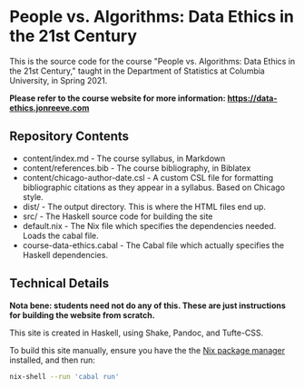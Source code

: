 # People vs. Algorithms: Data Ethics in the 21st Century

This is the source code for the course "People vs. Algorithms: Data Ethics in the 21st Century," taught in the Department of Statistics at Columbia University, in Spring 2021. 

**Please refer to the course website for more information: https://data-ethics.jonreeve.com**

## Repository Contents

 - content/index.md - The course syllabus, in Markdown
 - content/references.bib - The course bibliography, in Biblatex
 - content/chicago-author-date.csl - A custom CSL file for formatting bibliographic citations as they appear in a syllabus. Based on Chicago style.
 - dist/ - The output directory. This is where the HTML files end up. 
 - src/ - The Haskell source code for building the site
 - default.nix - The Nix file which specifies the dependencies needed. Loads the cabal file. 
 - course-data-ethics.cabal - The Cabal file which actually specifies the Haskell dependencies. 

## Technical Details 

**Nota bene: students need not do any of this. These are just instructions for building the website from scratch.**

This site is created in Haskell, using Shake, Pandoc, and Tufte-CSS.

To build this site manually, ensure you have the the [Nix package manager](https://nixos.org/nix/) installed, and then run:

```bash
nix-shell --run 'cabal run'
```

